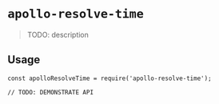 # `apollo-resolve-time`

> TODO: description

## Usage

```
const apolloResolveTime = require('apollo-resolve-time');

// TODO: DEMONSTRATE API
```
